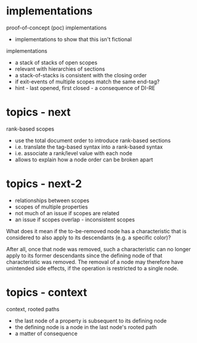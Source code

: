 
# implementations

proof-of-concept (poc) implementations
- implementations to show that this isn't fictional

implementations
- a stack of stacks of open scopes
- relevant with hierarchies of sections
- a stack-of-stacks is consistent with the closing order
- if exit-events of multiple scopes match the same end-tag?
- hint - last opened, first closed - a consequence of DI-RE

# topics - next

rank-based scopes
- use the total document order to introduce rank-based sections
- i.e. translate the tag-based syntax into a rank-based syntax
- i.e. associate a rank/level value with each node
- allows to explain how a node order can be broken apart

# topics - next-2

- relationships between scopes
- scopes of multiple properties
- not much of an issue if scopes are related
- an issue if scopes overlap - inconsistent scopes

What does it mean if the to-be-removed node has a characteristic that is
considered to also apply to its descendants (e.g. a specific color)?

After all, once that node was removed, such a characteristic can no longer
apply to its former descendants since the defining node of that characteristic
was removed. The removal of a node may therefore have unintended side effects,
if the operation is restricted to a single node.

# topics - context

context, rooted paths
- the last node of a property is subsequent to its defining node
- the defining node is a node in the last node's rooted path
- a matter of consequence
